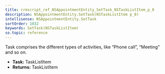```yaml
---
title: crmscript_ref_NSAppointmentEntity_SetTask_NSTaskListItem_p_0
description: NSAppointmentEntity.SetTask(NSTaskListItem p_0)
intellisense: NSAppointmentEntity.SetTask
sortOrder: 1032
keywords: SetTask(NSTaskListItem)
so.topic: reference
---
```



Task comprises the different types of activities, like “Phone call”, “Meeting” and so on.



* **Task:** TaskListItem
* **Returns:** TaskListItem


